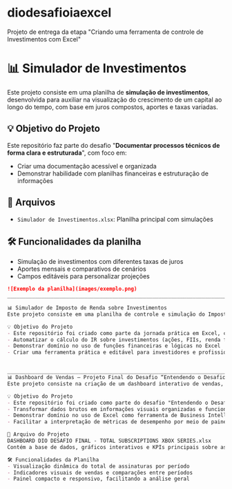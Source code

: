 # diodesafioiaexcel
Projeto de entrega da etapa "Criando uma ferramenta de controle de Investimentos com Excel"
# 📊 Simulador de Investimentos

Este projeto consiste em uma planilha de **simulação de investimentos**, desenvolvida para auxiliar na visualização do crescimento de um capital ao longo do tempo, com base em juros compostos, aportes e taxas variadas.

## 💡 Objetivo do Projeto

Este repositório faz parte do desafio "**Documentar processos técnicos de forma clara e estruturada**", com foco em:

- Criar uma documentação acessível e organizada
- Demonstrar habilidade com planilhas financeiras e estruturação de informações

## 📂 Arquivos

- `Simulador de Investimentos.xlsx`: Planilha principal com simulações

## 🛠️ Funcionalidades da planilha

- Simulação de investimentos com diferentes taxas de juros
- Aportes mensais e comparativos de cenários
- Campos editáveis para personalizar projeções

```markdown
![Exemplo da planilha](images/exemplo.png)
___________________________________________________________________________________________________________________________________

📊 Simulador de Imposto de Renda sobre Investimentos
Este projeto consiste em uma planilha de controle e simulação do Imposto de Renda (IR) sobre diferentes tipos de investimentos. A ferramenta foi desenvolvida para facilitar o acompanhamento de operações financeiras, permitindo o cálculo automatizado de tributações conforme o tipo de ativo e a rentabilidade apurada.

💡 Objetivo do Projeto
- Este repositório foi criado como parte da jornada prática em Excel, com foco em:
- Automatizar o cálculo do IR sobre investimentos (ações, FIIs, renda fixa etc.)
- Demonstrar domínio no uso de funções financeiras e lógicas no Excel
- Criar uma ferramenta prática e editável para investidores e profissionais da área


___________________________________________________________________________________________________________________________________
📊 Dashboard de Vendas – Projeto Final do Desafio “Entendendo o Desafio”
Este projeto consiste na criação de um dashboard interativo de vendas, desenvolvido para facilitar a visualização e análise de desempenho comercial com base em dados brutos. A solução permite interpretar os principais indicadores de vendas, com foco em assinaturas da linha Xbox Series, de maneira clara e orientada à tomada de decisões estratégicas.

💡 Objetivo do Projeto
- Este repositório foi criado como parte do desafio "Entendendo o Desafio", com os seguintes objetivos:
- Transformar dados brutos em informações visuais organizadas e funcionais
- Demonstrar domínio no uso de Excel como ferramenta de Business Intelligence (BI)
- Facilitar a interpretação de métricas de desempenho por meio de painéis dinâmicos

📂 Arquivo do Projeto
DASHBOARD DIO DESAFIO FINAL - TOTAL SUBSCRIPTIONS XBOX SERIES.xlsx
Contém a base de dados, gráficos interativos e KPIs principais sobre as vendas e assinaturas do Xbox Series.

🛠️ Funcionalidades da Planilha
- Visualização dinâmica do total de assinaturas por período
- Indicadores visuais de vendas e comparações entre períodos
- Painel compacto e responsivo, facilitando a análise geral

